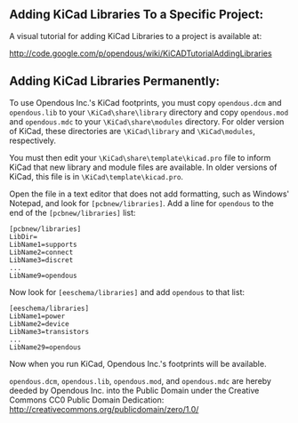 ## Adding KiCad Libraries To a Specific Project:

A visual tutorial for adding KiCad Libraries to a project is available at:

http://code.google.com/p/opendous/wiki/KiCADTutorialAddingLibraries

## Adding KiCad Libraries Permanently:

To use Opendous Inc.'s KiCad footprints, you must copy `opendous.dcm` and
`opendous.lib` to your `\KiCad\share\library` directory and copy `opendous.mod` and
`opendous.mdc` to your `\KiCad\share\modules` directory.  For older version of
KiCad, these directories are `\KiCad\library` and `\KiCad\modules`, respectively.

You must then edit your `\KiCad\share\template\kicad.pro` file to inform
KiCad that new library and module files are available.  In older versions of
KiCad, this file is in `\KiCad\template\kicad.pro`.

Open the file in a text editor that does not add formatting, such as
Windows' Notepad, and look for `[pcbnew/libraries]`.  Add a line for
`opendous` to the end of the `[pcbnew/libraries]` list:

```
[pcbnew/libraries]
LibDir=
LibName1=supports
LibName2=connect
LibName3=discret
...
LibName9=opendous
```

Now look for `[eeschema/libraries]` and add `opendous` to that list:

```
[eeschema/libraries]
LibName1=power
LibName2=device
LibName3=transistors
...
LibName29=opendous
```

Now when you run KiCad, Opendous Inc.'s footprints will be available.

`opendous.dcm`, `opendous.lib`, `opendous.mod`, and `opendous.mdc`
are hereby deeded by Opendous Inc. into the Public Domain
under the Creative Commons CC0 Public Domain Dedication:
http://creativecommons.org/publicdomain/zero/1.0/
